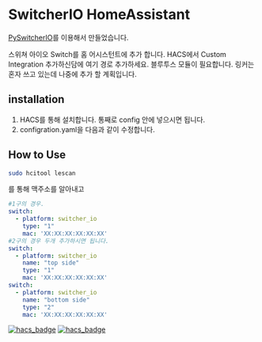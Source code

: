 # SwitcherIO HomeAssistant

[PySwitcherIO](https://github.com/damob-byun/PySwitcherIO)를 이용해서 만들었습니다.

스위쳐 아이오 Switch를 홈 어시스턴트에 추가 합니다.
HACS에서 Custom Integration 추가하신담에 여기 경로 추가하세요.
블루투스 모듈이 필요합니다. 링커는 혼자 쓰고 있는데 나중에 추가 할 계획입니다.


## installation

1. HACS를 통해 설치합니다. 통째로 config 안에 넣으시면 됩니다.
2. configration.yaml을 다음과 같이 수정합니다.

## How to Use

```bash
sudo hcitool lescan
```
를 통해 맥주소를 알아내고

```yaml
#1구의 경우.
switch:
  - platform: switcher_io
    type: "1"
    mac: 'XX:XX:XX:XX:XX:XX'
#2구의 경우 두개 추가하시면 됩니다.
switch:
  - platform: switcher_io
    name: "top side"
    type: "1"
    mac: 'XX:XX:XX:XX:XX:XX'
switch:
  - platform: switcher_io
    name: "bottom side"
    type: "2"
    mac: 'XX:XX:XX:XX:XX:XX'
```

[![hacs_badge](https://img.shields.io/badge/HACS-Default-orange.svg?style=for-the-badge)](https://github.com/custom-components/hacs)
[![hacs_badge](https://img.shields.io/badge/HACS-Custom-orange.svg?style=for-the-badge)](https://github.com/custom-components/hacs)
